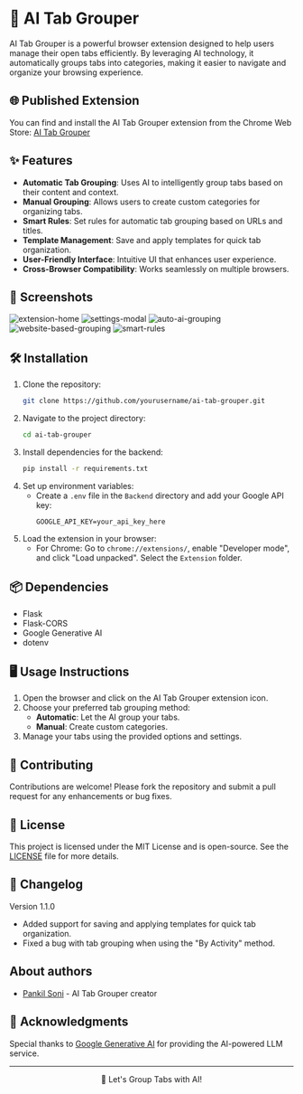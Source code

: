 # 🚀 **AI Tab Grouper**

AI Tab Grouper is a powerful browser extension designed to help users manage their open tabs efficiently. By leveraging AI technology, it automatically groups tabs into categories, making it easier to navigate and organize your browsing experience.

## 🌐 Published Extension

You can find and install the AI Tab Grouper extension from the Chrome Web Store: [AI Tab Grouper](https://chromewebstore.google.com/detail/ai-tabs-grouper/egidcfnmmpdbnppnknhgogimavpakflc)

## ✨ Features

- **Automatic Tab Grouping**: Uses AI to intelligently group tabs based on their content and context.
- **Manual Grouping**: Allows users to create custom categories for organizing tabs.
- **Smart Rules**: Set rules for automatic tab grouping based on URLs and titles.
- **Template Management**: Save and apply templates for quick tab organization.
- **User-Friendly Interface**: Intuitive UI that enhances user experience.
- **Cross-Browser Compatibility**: Works seamlessly on multiple browsers.

## 📸 Screenshots

![extension-home](screenshots/extension-home.png)
![settings-modal](screenshots/settings-modal.png)
![auto-ai-grouping](screenshots/auto-ai-grouping.png)
![website-based-grouping](screenshots/website-based-grouping.png)
![smart-rules](screenshots/smart-rules.png)

## 🛠 Installation

1. Clone the repository:
   ```bash
   git clone https://github.com/yourusername/ai-tab-grouper.git
   ```
2. Navigate to the project directory:
   ```bash
   cd ai-tab-grouper
   ```
3. Install dependencies for the backend:
   ```bash
   pip install -r requirements.txt
   ```
4. Set up environment variables:
   - Create a `.env` file in the `Backend` directory and add your Google API key:
     ```
     GOOGLE_API_KEY=your_api_key_here
     ```
5. Load the extension in your browser:
   - For Chrome: Go to `chrome://extensions/`, enable "Developer mode", and click "Load unpacked". Select the `Extension` folder.

## 📦 Dependencies

- Flask
- Flask-CORS
- Google Generative AI
- dotenv

## 🖥 Usage Instructions

1. Open the browser and click on the AI Tab Grouper extension icon.
2. Choose your preferred tab grouping method:
   - **Automatic**: Let the AI group your tabs.
   - **Manual**: Create custom categories.
3. Manage your tabs using the provided options and settings.

## 🤝 Contributing

Contributions are welcome! Please fork the repository and submit a pull request for any enhancements or bug fixes.

## 📄 License

This project is licensed under the MIT License and is open-source. See the [LICENSE](LICENSE) file for more details.

## 📝 Changelog

Version 1.1.0

- Added support for saving and applying templates for quick tab organization.
- Fixed a bug with tab grouping when using the "By Activity" method.

## About authors

- [Pankil Soni](https://github.com/pankil-soni) - AI Tab Grouper creator

## 🙌 Acknowledgments

Special thanks to [Google Generative AI](https://ai.google/) for providing the AI-powered LLM service.

---

<p align="center">🚀 Let's Group Tabs with AI!</p>
